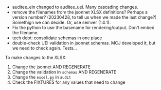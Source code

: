 - auditee_ein changed to auditee_uei. Many cascading changes.
- remove the filenames from the jsonnet XLSX definitions? Perhaps a version number? (20230428, to tell us when we made the last change?) Somethign we can decide. Or, use semver (1.0.1).
- Fix the python to use the basename for rendering/output. Don't embed the filename.
- tech debt: consolidate schemas in one place
- double-check UEI validation in jsonnet schemas. MCJ developed it, but we need to check again. Tests...


To make changes to the XLSX:

1. Change the jsonnet AND REGENERATE
2. Change the validation in `schemas` AND REGENERATE
3. Change the `excel.py` in `audit`
4. Check the FIXTURES for any values that need to change
